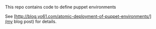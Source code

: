 This repo contains code to define puppet environments

See [http://blog.yo61.com/atomic-deployment-of-puppet-environments/](my blog post) for details.
